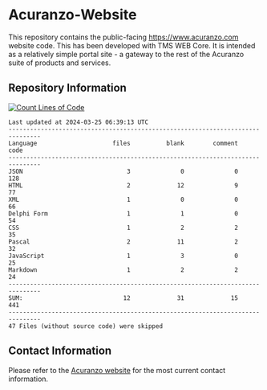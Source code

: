 # Acuranzo-Website
This repository contains the public-facing https://www.acuranzo.com website code. This has been developed with TMS WEB Core. It is intended as a relatively simple portal site - a gateway to the rest of the Acuranzo suite of products and services. 

## Repository Information
[![Count Lines of Code](https://github.com/lanboss-ltd/Acuranzo-Website/actions/workflows/main.yml/badge.svg)](https://github.com/lanboss-ltd/Acuranzo-Website/actions/workflows/main.yml)
<!--CLOC-START -->
```
Last updated at 2024-03-25 06:39:13 UTC
-------------------------------------------------------------------------------
Language                     files          blank        comment           code
-------------------------------------------------------------------------------
JSON                             3              0              0            128
HTML                             2             12              9             77
XML                              1              0              0             66
Delphi Form                      1              1              0             54
CSS                              1              2              2             35
Pascal                           2             11              2             32
JavaScript                       1              3              0             25
Markdown                         1              2              2             24
-------------------------------------------------------------------------------
SUM:                            12             31             15            441
-------------------------------------------------------------------------------
47 Files (without source code) were skipped
```
<!--CLOC-END-->

## Contact Information
Please refer to the [Acuranzo website](https://www.acuranzo.com) for the most current contact information.
